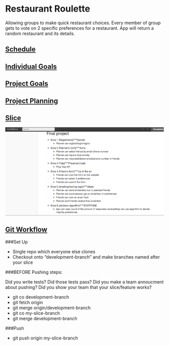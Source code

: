 # Restaurant Roulette
Allowing groups to make quick restaurant choices. Every member of group gets to vote on 2 specific preferences for a restaurant. App will return a random restaurant and its details.

## [Schedule](./project_guide/schedule.md)

## [Individual Goals](./project_guide/individual_goals.md)

## [Project Goals](./project_guide/project_mvp_nth.md)

## [Project Planning](./project_guide/planning.md)

## [Slice](https://workflowy.com/s/rtvlppbKxh)
![Slice](./project_guide/imgs/slice_assignment.png)

## [Git Workflow](https://gist.github.com/mikelikesbikes/ccbf4c7fd90e647138c6)
###Set Up

<ul>
  <li>Single repo which everyone else clones</li>
  <li>Checkout onto “development-branch” and make branches named after your slice</li>
</ul>

###BEFORE Pushing steps:
<p>
Did you write tests? Did those tests pass? Did you make a team annoucment about pushing? Did you show your team that your slice/feature works?
</p>
<ul>
  <li>git co development-branch</li>
  <li>git fetch origin</li>
  <li>git merge origin/development-branch</li>
  <li>git co my-slice-branch</li>
  <li>git merge development-branch</li>
</ul>

###Push
<ul>
  <li>git push origin my-slice-branch</li>
</ul>
